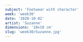 ```yaml
---
subject: 'Footwear with character'
week: 'week30'
date: '2020-10-02'
artist: 'Suzanne'
dimensions: '10x10 cm'
slug: 'week30/Suzanne.jpg'
---
```

